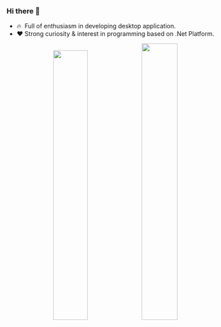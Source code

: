 ### Hi there :wave:


- :fire: &nbsp;Full of enthusiasm in developing desktop application.
- :heart: Strong curiosity & interest in programming based on .Net Platform.


<div align="center">
    <img width="40%" src="https://github-readme-stats.vercel.app/api/top-langs/?username=noisrev&layout=compact" />
    <img width="40.5%" src="https://github-readme-stats.vercel.app/api?username=noisrev&show_icons=true" />
</div>
